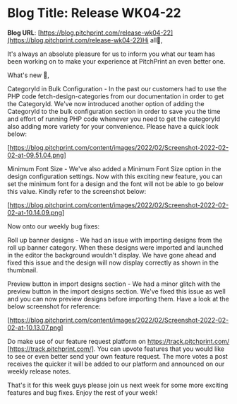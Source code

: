 # **Blog Title**: Release WK04-22

**Blog URL**: [https://blog.pitchprint.com/release-wk04-22](https://blog.pitchprint.com/release-wk04-22)Hi all👋,

It's always an absolute pleasure for us to inform you what our team has been working on to make your experience at PitchPrint an even better
one.

What's new 🚀,

CategoryId in Bulk Configuration - In the past our customers had to use the PHP code fetch-design-categories from our documentation in order
to get the CategoryId. We've now introduced another option of adding the CategoryId to the bulk configuration section in order to save you
the time and effort of running PHP code whenever you need to get the categoryId also adding more variety for your convenience. Please have a
quick look below:

[https://blog.pitchprint.com/content/images/2022/02/Screenshot-2022-02-02-at-09.51.04.png]

Minimum Font Size - We've also added a Minimum Font Size option in the design configuration settings. Now with this exciting new feature,
you can set the minimum font for a design and the font will not be able to go below this value. Kindly refer to the screenshot below:

[https://blog.pitchprint.com/content/images/2022/02/Screenshot-2022-02-02-at-10.14.09.png]

Now onto our weekly bug fixes:

Roll up banner designs - We had an issue with importing designs from the roll up banner category. When these designs were imported and
launched in the editor the background wouldn't display. We have gone ahead and fixed this issue and the design will now display correctly as
shown in the thumbnail.

Preview button in import designs section - We had a minor glitch with the preview button in the import designs section. We've fixed this
issue as well and you can now preview designs before importing them. Have a look at the below screenshot for reference:

[https://blog.pitchprint.com/content/images/2022/02/Screenshot-2022-02-02-at-10.13.07.png]



Do make use of our feature request platform on https://track.pitchprint.com/ [https://track.pitchprint.com/]. You can upvote features that
you would like to see or even better send your own feature request. The more votes a post receives the quicker it will be added to our
platform and announced on our weekly release notes.

That's it for this week guys please join us next week for some more exciting features and bug fixes. Enjoy the rest of your week!

